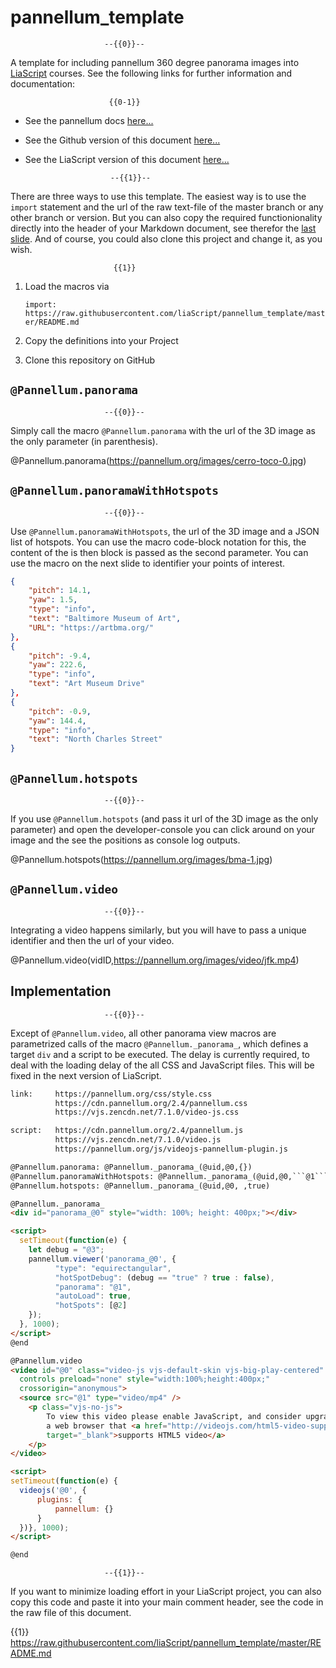 <!--
author:   Andre Dietrich
email:    andre.dietrich@ovgu.de
version:  0.1.0
language: en
narrator: US English Female

comment:  Template for integrating 360 degree panorama images with the help of
          pannellum.

link:     https://pannellum.org/css/style.css
          https://cdn.pannellum.org/2.4/pannellum.css
          https://vjs.zencdn.net/7.1.0/video-js.css

script:   https://cdn.pannellum.org/2.4/pannellum.js
          https://vjs.zencdn.net/7.1.0/video.js
          https://pannellum.org/js/videojs-pannellum-plugin.js

@Pannellum.panorama: @Pannellum._panorama_(@uid,@0,{})
@Pannellum.panoramaWithHotspots: @Pannellum._panorama_(@uid,@0,```@1```)
@Pannellum.hotspots: @Pannellum._panorama_(@uid,@0, ,true)
@Pannellum._panorama_
<div id="panorama_@0" style="width: 100%; height: 400px;"></div>

<script>
  setTimeout(function(e) {
    let debug = "@3";
    pannellum.viewer('panorama_@0', {
          "type": "equirectangular",
          "hotSpotDebug": (debug == "true" ? true : false),
          "panorama": "@1",
          "autoLoad": true,
          "hotSpots": [@2]
    });
  }, 1000);
</script>
@end

@Pannellum.video
<video id="@0" class="video-js vjs-default-skin vjs-big-play-centered"
  controls preload="none" style="width:100%;height:400px;"
  crossorigin="anonymous">
  <source src="@1" type="video/mp4" />
    <p class="vjs-no-js">
        To view this video please enable JavaScript, and consider upgrading to
        a web browser that <a href="http://videojs.com/html5-video-support/"
        target="_blank">supports HTML5 video</a>
    </p>
</video>

<script>
setTimeout(function(e) {
  videojs('@0', {
      plugins: {
          pannellum: {}
      }
  })}, 1000);
</script>

@end
-->

# pannellum_template

                         --{{0}}--
A template for including pannellum 360 degree panorama images into
[LiaScript](https://liascript.github.io) courses. See the following links for
further information and documentation:

                          {{0-1}}
* See the pannellum docs [here...](https://pannellum.org)
* See the Github version of this document
  [here...](https://github.com/liaScript/pannellum_template)
* See the LiaScript version of this document
  [here...](https://liascript.github.io/course/?https://raw.githubusercontent.com/liaScript/pannellum_template/master/README.md)


                         --{{1}}--
There are three ways to use this template. The easiest way is to use the
`import` statement and the url of the raw text-file of the master branch or any
other branch or version. But you can also copy the required functionionality
directly into the header of your Markdown document, see therefor the
[last slide](#6). And of course, you could also clone this project and change
it, as you wish.

                           {{1}}
1. Load the macros via

   `import: https://raw.githubusercontent.com/liaScript/pannellum_template/master/README.md`

2. Copy the definitions into your Project

3. Clone this repository on GitHub


## `@Pannellum.panorama`

                         --{{0}}--
Simply call the macro `@Pannellum.panorama` with the url of the 3D image as the
only parameter (in parenthesis).

@Pannellum.panorama(https://pannellum.org/images/cerro-toco-0.jpg)

## `@Pannellum.panoramaWithHotspots`

                         --{{0}}--
Use `@Pannellum.panoramaWithHotspots`, the url of the 3D image and a JSON list
of hotspots. You can use the macro code-block notation for this, the content of
the is then block is passed as the second parameter. You can use the macro on
the next slide to identifier your points of interest.

```json @Pannellum.panoramaWithHotspots(https://pannellum.org/images/bma-1.jpg)
{
    "pitch": 14.1,
    "yaw": 1.5,
    "type": "info",
    "text": "Baltimore Museum of Art",
    "URL": "https://artbma.org/"
},
{
    "pitch": -9.4,
    "yaw": 222.6,
    "type": "info",
    "text": "Art Museum Drive"
},
{
    "pitch": -0.9,
    "yaw": 144.4,
    "type": "info",
    "text": "North Charles Street"
}
```

## `@Pannellum.hotspots`

                         --{{0}}--
If you use `@Pannellum.hotspots` (and pass it url of the 3D image as the only
parameter) and open the developer-console you can click around on your image and
the see the positions as console log outputs.

@Pannellum.hotspots(https://pannellum.org/images/bma-1.jpg)

## `@Pannellum.video`

                         --{{0}}--
Integrating a video happens similarly, but you will have to pass a unique
identifier and then the url of your video.

@Pannellum.video(vidID,https://pannellum.org/images/video/jfk.mp4)

## Implementation

                         --{{0}}--
Except of `@Pannellum.video`, all other panorama view macros are parametrized
calls of the macro `@Pannellum._panorama_`, which defines a target `div` and a
script to be executed. The delay is currently required, to deal with the loading
delay of the all CSS and JavaScript files. This will be fixed in the next
version of LiaScript.

````html
link:     https://pannellum.org/css/style.css
          https://cdn.pannellum.org/2.4/pannellum.css
          https://vjs.zencdn.net/7.1.0/video-js.css

script:   https://cdn.pannellum.org/2.4/pannellum.js
          https://vjs.zencdn.net/7.1.0/video.js
          https://pannellum.org/js/videojs-pannellum-plugin.js

@Pannellum.panorama: @Pannellum._panorama_(@uid,@0,{})
@Pannellum.panoramaWithHotspots: @Pannellum._panorama_(@uid,@0,```@1```)
@Pannellum.hotspots: @Pannellum._panorama_(@uid,@0, ,true)

@Pannellum._panorama_
<div id="panorama_@0" style="width: 100%; height: 400px;"></div>

<script>
  setTimeout(function(e) {
    let debug = "@3";
    pannellum.viewer('panorama_@0', {
          "type": "equirectangular",
          "hotSpotDebug": (debug == "true" ? true : false),
          "panorama": "@1",
          "autoLoad": true,
          "hotSpots": [@2]
    });
  }, 1000);
</script>
@end

@Pannellum.video
<video id="@0" class="video-js vjs-default-skin vjs-big-play-centered"
  controls preload="none" style="width:100%;height:400px;"
  crossorigin="anonymous">
  <source src="@1" type="video/mp4" />
    <p class="vjs-no-js">
        To view this video please enable JavaScript, and consider upgrading to
        a web browser that <a href="http://videojs.com/html5-video-support/"
        target="_blank">supports HTML5 video</a>
    </p>
</video>

<script>
setTimeout(function(e) {
  videojs('@0', {
      plugins: {
          pannellum: {}
      }
  })}, 1000);
</script>

@end
````

                         --{{1}}--
If you want to minimize loading effort in your LiaScript project, you can also
copy this code and paste it into your main comment header, see the code in the
raw file of this document.

{{1}} https://raw.githubusercontent.com/liaScript/pannellum_template/master/README.md
